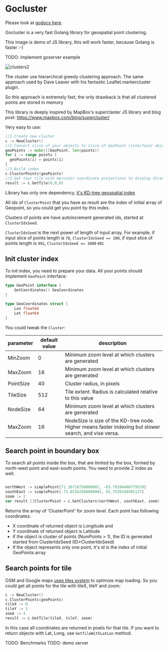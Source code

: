 # Gocluster

Please look at [godocs here](https://godoc.org/github.com/MadAppGang/gocluster).

Gocluster is a very fast Golang library for geospatial point clustering.

This image is demo of JS library, this will work faster, because Golang is faster :-)

TODO: implement goserver example

![clusters2](https://cloud.githubusercontent.com/assets/25395/11857351/43407b46-a40c-11e5-8662-e99ab1cd2cb7.gif)

The cluster use hierarchical greedy clustering approach.
The same approach used by Dave Leaver with his fantastic Leaflet.markercluster plugin.

So this approach is extremely fast, the only drawback is that all clustered points are stored in memory

This library is deeply inspired by MapBox's superclaster JS library and blog post: https://www.mapbox.com/blog/supercluster/

Very easy to use:

```go
//1.Create new cluster
c := NewCluster()
//2.Convert slice of your objects to slice of GeoPoint (interface) objects
geoPoints := make([]GeoPoint, len(points))
for i := range points {
  geoPoints[i] = points[i]
}
//3.Build index
c.ClusterPoints(geoPoints)
//3.Get tour tile with mercator coordinate projections to display directly on the map
result := c.GetTile(0,0,0)
```

Library has only one dependency, [it's KD-tree geospatial index](https://github.com/MadAppGang/kdbush)

All ids of `ClusterPoint` that you have as result are the index of initial array of Geopoint,
so you could get you point by this index.

Clusters of points are have autoincrement generated ids, started at `ClusterIdxSeed`.

`ClusterIdxSeed` is the next power of length of input array.
For example, if input slice of points length is `78`,  `ClusterIdxSeed == 100`,
if input slice of points length is `991`,  `ClusterIdxSeed == 1000`
etc

## Init cluster index

To init index, you need to prepare your data. All your points should implement `GeoPoint` interface:
```go
type GeoPoint interface {
	GetCoordinates() GeoCoordinates
}

type GeoCoordinates struct {
	Lon float64
	Lat float64
}
```

You could tweak the `Cluster`:

|parameter | default value | description |
|---|---|---|
|MinZoom | 0 | Minimum zoom level at which clusters are generated |
|MaxZoom | 16 | Minimum zoom level at which clusters are generated |
|PointSize | 40 | Cluster radius, in pixels |
|TileSize | 512 | Tile extent. Radius is calculated relative to this value |
|NodeSize | 64 | Minimum zoom level at which clusters are generated |
|MaxZoom | 16 | NodeSize is size of the KD-tree node. Higher means faster indexing but slower search, and vise versa. |

## Search point in boundary box

To search all  points inside the box, that are limited by the box, formed by north-west point and east-south points. You need to provide Z index as well.

```go

northWest := simplePoint{71.36718750000001, -83.79204408779539}
southEast := simplePoint{-71.01562500000001, 83.7539108491127}
zoom := 2
var result []ClusterPoint = c.GetClusters(northWest, southEast, zoom)

```

Returns the array of 'ClusterPoint' for zoom level.
Each point has following coordinates:
 * X coordinate of returned object is Longitude and
 * Y coordinate of returned object is Latitude
 * if the object is cluster of points (NumPoints > 1), the ID is generated started from ClusterIdxSeed (ID>ClusterIdxSeed)
 * if the object represents only one point, it's id is the index of initial GeoPoints array



## Search points for tile

OSM and Google maps [uses tiles system](https://developers.google.com/maps/documentation/javascript/maptypes#TileCoordinates) to optimize map loading.
So you could get all points for the tile with tileX, tileY and zoom:

```go
c := NewCluster()
c.ClusterPoints(geoPoints)
tileX := 0
tileY := 1
zoom := 4
result := c.GetTile(tileX, tileY, zoom)

```
In this case all coordinates are returned in pixels for that tile.
If you want to return objects with Lat, Long, use `GetTileWithLatLon` method.



TODO: Benchmarks
TODO: demo server

